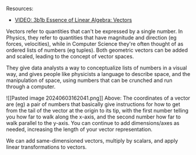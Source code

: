 Resources:
- [VIDEO: 3b1b Essence of Linear Algebra: Vectors](https://www.youtube.com/watch?v=fNk_zzaMoSs&list=PLZHQObOWTQDPD3MizzM2xVFitgF8hE_ab&index=1&pp=iAQB)

Vectors refer to quantities that can't be expressed by a single number. In Physics, they refer to quantities that have magnitude and direction (eg forces, velocities), while in Computer Science they're often thought of as ordered lists of numbers (eg tuples). Both geometric vectors can be added and scaled, leading to the concept of vector spaces.

They give data analysts a way to conceptualize lists of numbers in a visual way, and gives people like physicists a language to describe space, and the manipulation of space, using numbers that can be crunched and run through a computer.

![[Pasted image 20240603162041.png]]
Above: The coordinates of a vector are (eg) a pair of numbers that basically give instructions for how to get from the tail of the vector at the origin to its tip, with the first number telling you how far to walk along the x-axis, and the second number how far to walk parallel to the y-axis. You can continue to add dimensions/axes as needed, increasing the length of your vector representation.

We can add same-dimensioned vectors, multiply by scalars, and apply linear  transformations to vectors.
